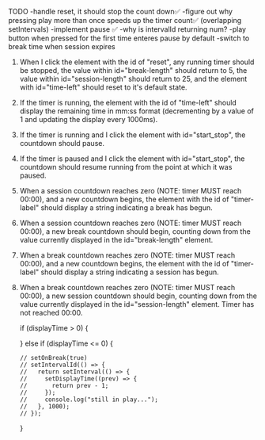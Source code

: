 TODO
-handle reset, it should stop the count down✅
-figure out why pressing play more than once speeds up the timer count✅ (overlapping setIntervals)
-implement pause ✅
-why is intervalId returning num?
-play button when pressed for the first time enteres pause by default
-switch to break time when session expires













1. When I click the element with the id of "reset", any running timer should be stopped, the value within id="break-length" should return to 5, the value within id="session-length" should return to 25, and the element with id="time-left" should reset to it's default state.


9. If the timer is running, the element with the id of "time-left" should display the remaining time in mm:ss format (decrementing by a value of 1 and updating the display every 1000ms).

10. If the timer is running and I click the element with id="start_stop", the countdown should pause.

11. If the timer is paused and I click the element with id="start_stop", the countdown should resume running from the point at which it was paused.

12. When a session countdown reaches zero (NOTE: timer MUST reach 00:00), and a new countdown begins, the element with the id of "timer-label" should display a string indicating a break has begun.

13. When a session countdown reaches zero (NOTE: timer MUST reach 00:00), a new break countdown should begin, counting down from the value currently displayed in the id="break-length" element.

14. When a break countdown reaches zero (NOTE: timer MUST reach 00:00), and a new countdown begins, the element with the id of "timer-label" should display a string indicating a session has begun.

15. When a break countdown reaches zero (NOTE: timer MUST reach 00:00), a new session countdown should begin, counting down from the value currently displayed in the id="session-length" element.
Timer has not reached 00:00.




















      if (displayTime > 0) {
       
      } else if (displayTime <= 0) {
       
        // setOnBreak(true)
        // setIntervalId(() => {
        //   return setInterval(() => {
        //     setDisplayTime((prev) => {
        //       return prev - 1;
        //     });
        //     console.log("still in play...");
        //   }, 1000);
        // });
      }

